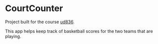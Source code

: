 # CourtCounter

Project built for the course [ud836](https://classroom.udacity.com/courses/ud836).

This app helps keep track of basketball scores for the two teams that are playing.
